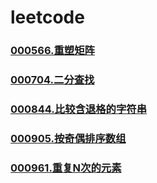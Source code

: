 # leetcode

### []()
### [000566.重塑矩阵](https://github.com/vjudge/leetcode/tree/master/000566.重塑矩阵)
### []() 
### [000704.二分查找](https://github.com/vjudge/leetcode/tree/master/000704.二分查找)
### []()
### [000844.比较含退格的字符串](https://github.com/vjudge/leetcode/tree/master/000844.比较含退格的字符串)
### []()
### [000905.按奇偶排序数组](https://github.com/vjudge/leetcode/tree/master/000905.按奇偶排序数组)
### []()
### [000961.重复N次的元素](https://github.com/vjudge/leetcode/tree/master/000961.重复N次的元素)
### []()

